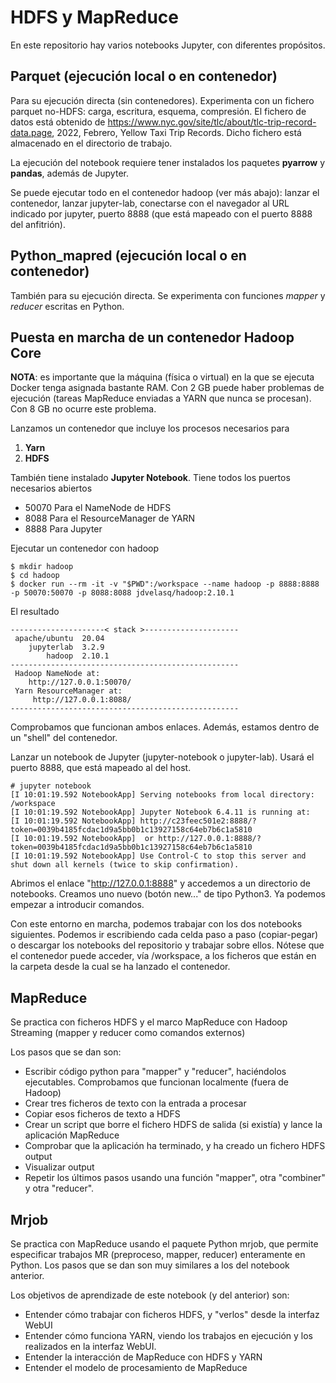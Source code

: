 # HDFS y MapReduce
En este repositorio hay varios notebooks Jupyter, con diferentes propósitos.

## Parquet (ejecución local o en contenedor)
Para su ejecución directa (sin contenedores). Experimenta con un fichero parquet no-HDFS: carga, escritura, esquema, compresión. El fichero de datos está obtenido de https://www.nyc.gov/site/tlc/about/tlc-trip-record-data.page, 2022, Febrero, Yellow Taxi Trip Records. Dicho fichero está almacenado en el directorio de trabajo. 

La ejecución del notebook requiere tener instalados los paquetes **pyarrow** y **pandas**, además de Jupyter. 

Se puede ejecutar todo en el contenedor hadoop (ver más abajo): lanzar el contenedor, lanzar jupyter-lab, conectarse con el navegador al URL indicado por jupyter, puerto 8888 (que está mapeado con el puerto 8888 del anfitrión). 

## Python_mapred (ejecución local o en contenedor)
También para su ejecución directa. Se experimenta con funciones *mapper* y *reducer* escritas en Python. 

## Puesta en marcha de un contenedor Hadoop Core
**NOTA**: es importante que la máquina (física o virtual) en la que se ejecuta Docker tenga asignada bastante RAM. Con 2 GB puede haber problemas de ejecución (tareas MapReduce enviadas a YARN que nunca se procesan). Con 8 GB no ocurre este problema. 

Lanzamos un contenedor que incluye los procesos necesarios para

1. **Yarn**
2. **HDFS**

También tiene instalado **Jupyter Notebook**. Tiene todos los puertos necesarios abiertos

* 50070 Para el NameNode de HDFS
* 8088 Para el ResourceManager de YARN
* 8888 Para Jupyter

Ejecutar un contenedor con hadoop

```shell
$ mkdir hadoop
$ cd hadoop
$ docker run --rm -it -v "$PWD":/workspace --name hadoop -p 8888:8888 -p 50070:50070 -p 8088:8088 jdvelasq/hadoop:2.10.1
```

El resultado

```shell
---------------------< stack >---------------------
 apache/ubuntu  20.04
    jupyterlab  3.2.9
        hadoop  2.10.1
---------------------------------------------------
 Hadoop NameNode at: 
    http://127.0.0.1:50070/
 Yarn ResourceManager at: 
     http://127.0.0.1:8088/
---------------------------------------------------
```

Comprobamos que funcionan ambos enlaces. Además, estamos dentro de un "shell" del contenedor. 

Lanzar un notebook de Jupyter (jupyter-notebook o jupyter-lab). Usará el puerto 8888, que está mapeado al del host. 

```shell
# jupyter notebook 
[I 10:01:19.592 NotebookApp] Serving notebooks from local directory: /workspace
[I 10:01:19.592 NotebookApp] Jupyter Notebook 6.4.11 is running at:
[I 10:01:19.592 NotebookApp] http://c23feec501e2:8888/?token=0039b4185fcdac1d9a5bb0b1c13927158c64eb7b6c1a5810
[I 10:01:19.592 NotebookApp]  or http://127.0.0.1:8888/?token=0039b4185fcdac1d9a5bb0b1c13927158c64eb7b6c1a5810
[I 10:01:19.592 NotebookApp] Use Control-C to stop this server and shut down all kernels (twice to skip confirmation).
```

Abrimos el enlace "http://127.0.0.1:8888" y accedemos a un directorio de notebooks. Creamos uno nuevo (botón new..." de tipo Python3. Ya podemos empezar a introducir comandos. 

Con este entorno en marcha, podemos trabajar con los dos notebooks siguientes. Podemos ir escribiendo cada celda paso a paso (copiar-pegar) o descargar los notebooks del repositorio y trabajar sobre ellos. Nótese que el contenedor puede acceder, vía /workspace, a los ficheros que están en la carpeta desde la cual se ha lanzado el contenedor. 

## MapReduce 
Se practica con ficheros HDFS y el marco MapReduce con Hadoop Streaming (mapper y reducer como comandos externos)

Los pasos que se dan son:

* Escribir código python para "mapper" y "reducer", haciéndolos ejecutables. Comprobamos que funcionan localmente (fuera de Hadoop)
* Crear tres ficheros de texto con la entrada a procesar
* Copiar esos ficheros de texto a HDFS
* Crear un script que borre el fichero HDFS de salida (si existía) y lance la aplicación MapReduce
* Comprobar que la aplicación ha terminado, y ha creado un fichero HDFS output
* Visualizar output
* Repetir los últimos pasos usando una función "mapper", otra "combiner" y otra "reducer".

## Mrjob
Se practica con MapReduce usando el paquete Python mrjob, que permite especificar trabajos MR (preproceso, mapper, reducer) enteramente en Python. Los pasos que se dan son muy similares a los del notebook anterior. 

Los objetivos de aprendizade de este notebook (y del anterior) son:

* Entender cómo trabajar con ficheros HDFS, y "verlos" desde la interfaz WebUI
* Entender cómo funciona YARN, viendo los trabajos en ejecución y los realizados en la interfaz WebUI.
* Entender la interacción de MapReduce con HDFS y YARN
* Entender el modelo de procesamiento de MapReduce
